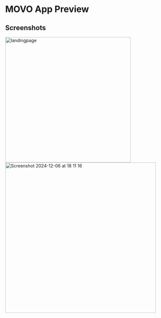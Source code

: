 # MOVO App Preview

## Screenshots
<img src="https://github.com/user-attachments/assets/85971284-0a6b-4485-98d0-bcfdb8b89b2c" alt="landingpage" height="400">
<img width="480" alt="Screenshot 2024-12-06 at 18 11 16" src="https://github.com/user-attachments/assets/5aa00fea-2b06-4bf0-9ebc-8fd250f01cd2">
